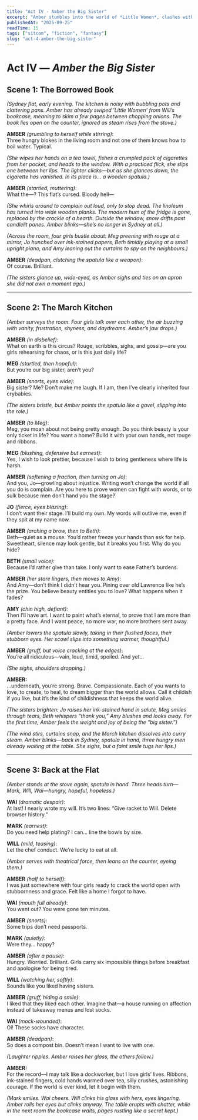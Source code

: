 ```yaml
---
title: "Act IV - Amber the Big Sister"
excerpt: "Amber stumbles into the world of *Little Women*, clashes with the four March sisters, and discovers a deep admiration for the beauty of girls’ lives—even if she pretends otherwise."
publishedAt: "2025-09-25"
readTime: 15
tags: ["sitcom", "fiction", "fantasy"]
slug: "act-4-amber-the-big-sister"
---
```


# Act IV — *Amber the Big Sister*  

## Scene 1: The Borrowed Book  

*(Sydney flat, early evening. The kitchen is noisy with bubbling pots and clattering pans. Amber has already swiped 'Little Women' from Will’s bookcase, meaning to skim a few pages between chopping onions. The book lies open on the counter, ignored as steam rises from the stove.)*  

**AMBER** *(grumbling to herself while stirring)*:  
Three hungry blokes in the living room and not one of them knows how to boil water. Typical.  

*(She wipes her hands on a tea towel, fishes a crumpled pack of cigarettes from her pocket, and heads to the window. With a practiced flick, she slips one between her lips. The lighter clicks—but as she glances down, the cigarette has vanished. In its place is… a wooden spatula.)*  

**AMBER** *(startled, muttering)*:  
What the—? This flat’s cursed. Bloody hell—  

*(She whirls around to complain out loud, only to stop dead. The linoleum has turned into wide wooden planks. The modern hum of the fridge is gone, replaced by the crackle of a hearth. Outside the window, snow drifts past candlelit panes. Amber blinks—she’s no longer in Sydney at all.)*  

*(Across the room, four girls bustle about: Meg preening with rouge at a mirror, Jo hunched over ink-stained papers, Beth timidly playing at a small upright piano, and Amy leaning out the curtains to spy on the neighbours.)*  

**AMBER** *(deadpan, clutching the spatula like a weapon)*:  
Of course. Brilliant.

*(The sisters glance up, wide-eyed, as Amber sighs and ties on an apron she did not own a moment ago.)*  

---

## Scene 2: The March Kitchen  

*(Amber surveys the room. Four girls talk over each other, the air buzzing with vanity, frustration, shyness, and daydreams. Amber’s jaw drops.)*  

**AMBER** *(in disbelief)*:  
What on earth is this circus? Rouge, scribbles, sighs, and gossip—are you girls rehearsing for chaos, or is this just daily life?  

**MEG** *(startled, then hopeful)*:  
But you’re our big sister, aren’t you?  

**AMBER** *(snorts, eyes wide)*:  
Big sister? Me? Don’t make me laugh. If I am, then I’ve clearly inherited four crybabies.  

*(The sisters bristle, but Amber points the spatula like a gavel, slipping into the role.)*  

**AMBER** *(to Meg)*:  
Meg, you moan about not being pretty enough. Do you think beauty is your only ticket in life? You want a home? Build it with your own hands, not rouge and ribbons.  

**MEG** *(blushing, defensive but earnest)*:  
Yes, I wish to look prettier, because I wish to bring gentleness where life is harsh.  

**AMBER** *(softening a fraction, then turning on Jo)*:  
And you, Jo—growling about injustice. Writing won’t change the world if all you do is complain. Are you here to prove women can fight with words, or to sulk because men don’t hand you the stage?  

**JO** *(fierce, eyes blazing)*:  
I don’t want their stage. I’ll build my own. My words will outlive me, even if they spit at my name now.  

**AMBER** *(arching a brow, then to Beth)*:  
Beth—quiet as a mouse. You’d rather freeze your hands than ask for help. Sweetheart, silence may look gentle, but it breaks you first. Why do you hide?  

**BETH** *(small voice)*:  
Because I’d rather give than take. I only want to ease Father’s burdens.  

**AMBER** *(her stare lingers, then moves to Amy)*:  
And Amy—don’t think I didn’t hear you. Pining over old Lawrence like he’s the prize. You believe beauty entitles you to love? What happens when it fades?  

**AMY** *(chin high, defiant)*:  
Then I’ll have art. I want to paint what’s eternal, to prove that I am more than a pretty face. And I want peace, no more war, no more brothers sent away.  

*(Amber lowers the spatula slowly, taking in their flushed faces, their stubborn eyes. Her scowl slips into something warmer, thoughtful.)*  

**AMBER** *(gruff, but voice cracking at the edges)*:  
You’re all ridiculous—vain, loud, timid, spoiled. And yet…  

*(She sighs, shoulders dropping.)*  

**AMBER:**  
…underneath, you’re strong. Brave. Compassionate. Each of you wants to love, to create, to heal, to dream bigger than the world allows. Call it childish if you like, but it’s the kind of childishness that keeps the world alive.  

*(The sisters brighten: Jo raises her ink-stained hand in salute, Meg smiles through tears, Beth whispers “thank you,” Amy blushes and looks away. For the first time, Amber feels the weight and joy of being the “big sister.”)*  

*(The wind stirs, curtains snap, and the March kitchen dissolves into curry steam. Amber blinks—back in Sydney, spatula in hand, three hungry men already waiting at the table. She sighs, but a faint smile tugs her lips.)*  


---

## Scene 3: Back at the Flat  

*(Amber stands at the stove again, spatula in hand. Three heads turn—Mark, Will, Wai—hungry, hopeful, hopeless.)*  

**WAI** *(dramatic despair)*:  
At last! I nearly wrote my will. It’s two lines: “Give racket to Will. Delete browser history.”  

**MARK** *(earnest)*:  
Do you need help plating? I can… line the bowls by size.  

**WILL** *(mild, teasing)*:  
Let the chef conduct. We’re lucky to eat at all.  

*(Amber serves with theatrical force, then leans on the counter, eyeing them.)*  

**AMBER** *(half to herself)*:  
I was just somewhere with four girls ready to crack the world open with stubbornness and grace. Felt like a home I forgot to have.  

**WAI** *(mouth full already)*:  
You went out? You were gone ten minutes.  

**AMBER** *(snorts)*:  
Some trips don’t need passports.  

**MARK** *(quietly)*:  
Were they… happy?  

**AMBER** *(after a pause)*:  
Hungry. Worried. Brilliant. Girls carry six impossible things before breakfast and apologise for being tired.  

**WILL** *(watching her, softly)*:  
Sounds like you liked having sisters.  

**AMBER** *(gruff, hiding a smile)*:  
I liked that they liked each other. Imagine that—a house running on affection instead of takeaway menus and lost socks.  

**WAI** *(mock-wounded)*:  
Oi! These socks have character.  

**AMBER** *(deadpan)*:  
So does a compost bin. Doesn’t mean I want to live with one.  

*(Laughter ripples. Amber raises her glass, the others follow.)*  

**AMBER:**  
For the record—I may talk like a dockworker, but I love girls’ lives. Ribbons, ink-stained fingers, cold hands warmed over tea, silly crushes, astonishing courage. If the world is ever kind, let it begin with them.  

*(Mark smiles. Wai cheers. Will clinks his glass with hers, eyes lingering. Amber rolls her eyes but clinks anyway. The table erupts with chatter, while in the next room the bookcase waits, pages rustling like a secret kept.)*  
